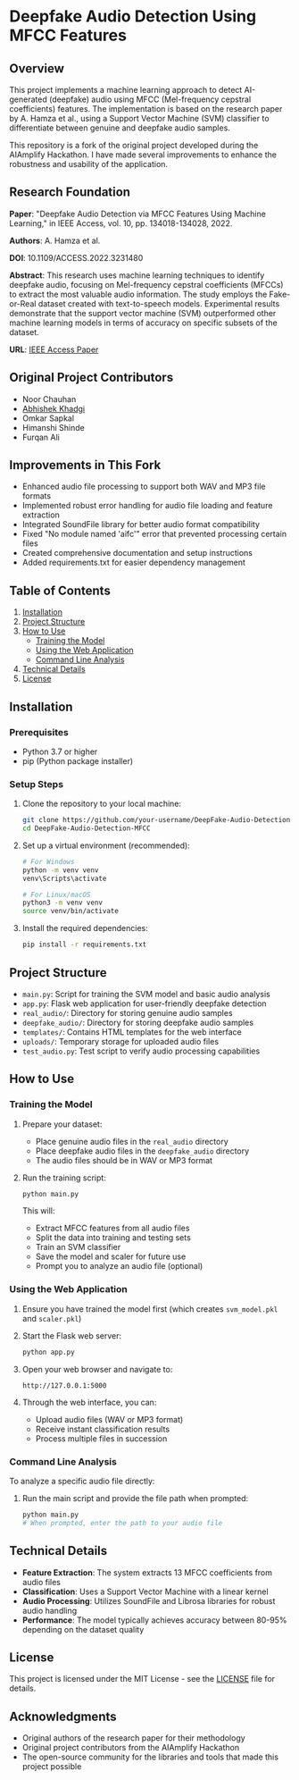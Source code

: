 # Deepfake Audio Detection Using MFCC Features

## Overview
This project implements a machine learning approach to detect AI-generated (deepfake) audio using MFCC (Mel-frequency cepstral coefficients) features. The implementation is based on the research paper by A. Hamza et al., using a Support Vector Machine (SVM) classifier to differentiate between genuine and deepfake audio samples.

This repository is a fork of the original project developed during the AIAmplify Hackathon. I have made several improvements to enhance the robustness and usability of the application.

## Research Foundation
**Paper**: "Deepfake Audio Detection via MFCC Features Using Machine Learning," in IEEE Access, vol. 10, pp. 134018-134028, 2022.

**Authors**: A. Hamza et al.

**DOI**: 10.1109/ACCESS.2022.3231480

**Abstract**: This research uses machine learning techniques to identify deepfake audio, focusing on Mel-frequency cepstral coefficients (MFCCs) to extract the most valuable audio information. The study employs the Fake-or-Real dataset created with text-to-speech models. Experimental results demonstrate that the support vector machine (SVM) outperformed other machine learning models in terms of accuracy on specific subsets of the dataset.

**URL**: [IEEE Access Paper](https://ieeexplore.ieee.org/stamp/stamp.jsp?tp=&arnumber=9996362)

## Original Project Contributors
- Noor Chauhan
- [Abhishek Khadgi](https://github.com/abhis-hek)
- Omkar Sapkal
- Himanshi Shinde
- Furqan Ali

## Improvements in This Fork
- Enhanced audio file processing to support both WAV and MP3 file formats
- Implemented robust error handling for audio file loading and feature extraction
- Integrated SoundFile library for better audio format compatibility
- Fixed "No module named 'aifc'" error that prevented processing certain files
- Created comprehensive documentation and setup instructions
- Added requirements.txt for easier dependency management

## Table of Contents
1. [Installation](#installation)
2. [Project Structure](#project-structure)
3. [How to Use](#how-to-use)
   - [Training the Model](#training-the-model)
   - [Using the Web Application](#using-the-web-application)
   - [Command Line Analysis](#command-line-analysis)
4. [Technical Details](#technical-details)
5. [License](#license)

## Installation

### Prerequisites
- Python 3.7 or higher
- pip (Python package installer)

### Setup Steps
1. Clone the repository to your local machine:
   ```bash
   git clone https://github.com/your-username/DeepFake-Audio-Detection-MFCC.git
   cd DeepFake-Audio-Detection-MFCC
   ```

2. Set up a virtual environment (recommended):
   ```bash
   # For Windows
   python -m venv venv
   venv\Scripts\activate

   # For Linux/macOS
   python3 -m venv venv
   source venv/bin/activate
   ```

3. Install the required dependencies:
   ```bash
   pip install -r requirements.txt
   ```

## Project Structure
- `main.py`: Script for training the SVM model and basic audio analysis
- `app.py`: Flask web application for user-friendly deepfake detection
- `real_audio/`: Directory for storing genuine audio samples
- `deepfake_audio/`: Directory for storing deepfake audio samples
- `templates/`: Contains HTML templates for the web interface
- `uploads/`: Temporary storage for uploaded audio files
- `test_audio.py`: Test script to verify audio processing capabilities

## How to Use

### Training the Model
1. Prepare your dataset:
   - Place genuine audio files in the `real_audio` directory
   - Place deepfake audio files in the `deepfake_audio` directory
   - The audio files should be in WAV or MP3 format

2. Run the training script:
   ```bash
   python main.py
   ```

   This will:
   - Extract MFCC features from all audio files
   - Split the data into training and testing sets
   - Train an SVM classifier
   - Save the model and scaler for future use
   - Prompt you to analyze an audio file (optional)

### Using the Web Application
1. Ensure you have trained the model first (which creates `svm_model.pkl` and `scaler.pkl`)

2. Start the Flask web server:
   ```bash
   python app.py
   ```

3. Open your web browser and navigate to:
   ```
   http://127.0.0.1:5000
   ```

4. Through the web interface, you can:
   - Upload audio files (WAV or MP3 format)
   - Receive instant classification results
   - Process multiple files in succession

### Command Line Analysis
To analyze a specific audio file directly:

1. Run the main script and provide the file path when prompted:
   ```bash
   python main.py
   # When prompted, enter the path to your audio file
   ```

## Technical Details
- **Feature Extraction**: The system extracts 13 MFCC coefficients from audio files
- **Classification**: Uses a Support Vector Machine with a linear kernel
- **Audio Processing**: Utilizes SoundFile and Librosa libraries for robust audio handling
- **Performance**: The model typically achieves accuracy between 80-95% depending on the dataset quality

## License
This project is licensed under the MIT License - see the [LICENSE](./LICENSE) file for details.

## Acknowledgments
- Original authors of the research paper for their methodology
- Original project contributors from the AIAmplify Hackathon
- The open-source community for the libraries and tools that made this project possible
